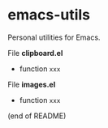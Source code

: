 # emacs-utils

Personal utilities for Emacs.

File **clipboard.el**  
   - function `xxx`
   
File **images.el**  
   - function `xxx`
   
(end of README)
